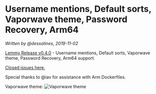# Username mentions, Default sorts, Vaporwave theme, Password Recovery, Arm64

*Written by @dessalines, 2019-11-02*

[Lemmy Release v0.4.0](https://github.com/dessalines/lemmy/releases/tag/v0.4.0) - Username mentions, Default sorts, Vaporwave theme, Password Recovery, Arm64 support.

[Closed issues here.](https://github.com/dessalines/lemmy/milestone/13?closed=1)

Special thanks to @iav for assistance with Arm Dockerfiles.

Vaporwave theme: ![Vaporwave theme](https://i.imgur.com/2u0Oyov.png)
